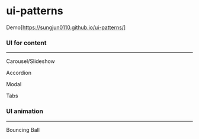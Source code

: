 # ui-patterns

Demo[https://sungjun0110.github.io/ui-patterns/]

### UI for content
___
Carousel/Slideshow

Accordion

Modal

Tabs

### UI animation
___
Bouncing Ball
